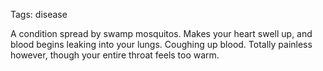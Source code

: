Tags: disease

A condition spread by swamp mosquitos. Makes your heart swell up, and blood begins leaking into your lungs. Coughing up blood. Totally painless however, though your entire throat feels too warm.